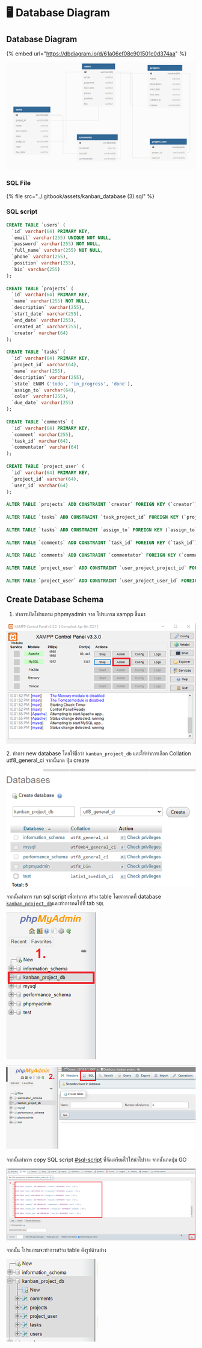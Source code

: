 # 🖥 Database Diagram

## Database Diagram

{% embed url="https://dbdiagram.io/d/61a06ef08c901501c0d374aa" %}

![](<../.gitbook/assets/image (49).png>)

### SQL File

{% file src="../.gitbook/assets/kanban_database (3).sql" %}

### SQL script

```sql
CREATE TABLE `users` (
  `id` varchar(64) PRIMARY KEY,
  `email` varchar(255) UNIQUE NOT NULL,
  `password` varchar(255) NOT NULL,
  `full_name` varchar(255) NOT NULL,
  `phone` varchar(255),
  `position` varchar(255),
  `bio` varchar(255)
);

CREATE TABLE `projects` (
  `id` varchar(64) PRIMARY KEY,
  `name` varchar(255) NOT NULL,
  `description` varchar(255),
  `start_date` varchar(255),
  `end_date` varchar(255),
  `created_at` varchar(255),
  `creator` varchar(64)
);

CREATE TABLE `tasks` (
  `id` varchar(64) PRIMARY KEY,
  `project_id` varchar(64),
  `name` varchar(255),
  `description` varchar(255),
  `state` ENUM ('todo', 'in_progress', 'done'),
  `assign_to` varchar(64),
  `color` varchar(255),
  `due_date` varchar(255)
);

CREATE TABLE `comments` (
  `id` varchar(64) PRIMARY KEY,
  `comment` varchar(255),
  `task_id` varchar(64),
  `commentator` varchar(64)
);

CREATE TABLE `project_user` (
  `id` varchar(64) PRIMARY KEY,
  `project_id` varchar(64),
  `user_id` varchar(64)
);

ALTER TABLE `projects` ADD CONSTRAINT `creator` FOREIGN KEY (`creator`) REFERENCES `users` (`id`);

ALTER TABLE `tasks` ADD CONSTRAINT `task_project_id` FOREIGN KEY (`project_id`) REFERENCES `projects` (`id`) ON DELETE CASCADE ON UPDATE NO ACTION;

ALTER TABLE `tasks` ADD CONSTRAINT `assign_to` FOREIGN KEY (`assign_to`) REFERENCES `users` (`id`) ON DELETE CASCADE ON UPDATE NO ACTION;

ALTER TABLE `comments` ADD CONSTRAINT `task_id` FOREIGN KEY (`task_id`) REFERENCES `tasks` (`id`) ON DELETE CASCADE ON UPDATE NO ACTION;

ALTER TABLE `comments` ADD CONSTRAINT `commentator` FOREIGN KEY (`commentator`) REFERENCES `users` (`id`) ON DELETE CASCADE ON UPDATE NO ACTION;

ALTER TABLE `project_user` ADD CONSTRAINT `user_project_project_id` FOREIGN KEY (`project_id`) REFERENCES `projects` (`id`) ON DELETE CASCADE ON UPDATE NO ACTION;

ALTER TABLE `project_user` ADD CONSTRAINT `user_project_user_id` FOREIGN KEY (`user_id`) REFERENCES `users` (`id`) ON DELETE CASCADE ON UPDATE NO ACTION;

```

## Create Database Schema

1. ทำการเปิดโปรแกรม phpmyadmin จาก โปรแกรม xampp ขึ้นมา

![](<../.gitbook/assets/image (125).png>)

2\. ทำการ new database โดยใช้ชื่อว่า `kanban_project_db` และให้ทำการเลือก Collation utf8\_general\_ci จากนั้นกด ปุ่ม create

![](<../.gitbook/assets/image (47).png>)

จากนั้นทำการ run sql script เพื่อทำการ สร้าง table โดยการกดที่ database [`kanban_project_db`](http://localhost/phpmyadmin/index.php?route=/database/structure\&server=1\&db=kanban\_project\_db)และทำการกดไปที่ tab `SQL`

![](<../.gitbook/assets/image (81).png>)

![](<../.gitbook/assets/image (24).png>)

จากนั้นทำการ copy SQL script [#sql-script](database-diagram.md#sql-script "mention") ที่จัดเตรียมไว้ให้นำไปวาง จากนั้นกดปุ่ม GO

![](<../.gitbook/assets/image (17).png>)

จากนั้น โปรแกรมจะทำการสร้าง table ดังรูปด้านล่าง

![](<../.gitbook/assets/image (15).png>)
